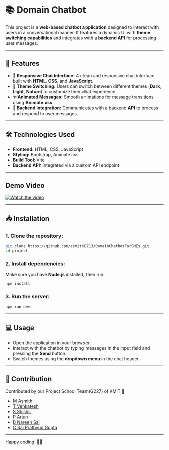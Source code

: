 # 📚 **Domain Chatbot**

This project is a **web-based chatbot application** designed to interact with users in a conversational manner. It features a dynamic UI with **theme switching capabilities** and integrates with a **backend API** for processing user messages.

---

## 🚀 **Features**

- **💬 Responsive Chat Interface:** A clean and responsive chat interface built with **HTML**, **CSS**, and **JavaScript**.
- **🎨 Theme Switching:** Users can switch between different themes (**Dark**, **Light**, **Nature**) to customize their chat experience.
- **✨ Animated Messages:** Smooth animations for message transitions using **Animate.css**.
- **🔗 Backend Integration:** Communicates with a backend **API** to process and respond to user messages.

---

## 🛠️ **Technologies Used**

- **Frontend:** HTML, CSS, JavaScript
- **Styling:** Bootstrap, Animate.css
- **Build Tool:** Vite
- **Backend API:** Integrated via a custom API endpoint

---

## Demo Video

[![Watch the video](http://img.youtube.com/vi/YOUR_YOUTUBE_VIDEO_ID/0.jpg)](https://drive.google.com/file/d/1RURB28vN4iV-p2y96dJJ_tq-VHsDmJ3B/preview)

---

## 📥 **Installation**

### **1. Clone the repository:**
```bash
git clone https://github.com/asmith0713/DomainChatbotForSMEs.git
cd project
```

### **2. Install dependencies:**
Make sure you have **Node.js** installed, then run:
```bash
npm install
```

### **3. Run the server:**
```bash
npm run dev
```

---

## 💻 **Usage**

- Open the application in your browser.
- Interact with the chatbot by typing messages in the input field and pressing the **Send** button.
- Switch themes using the **dropdown menu** in the chat header.

---

## 🤝 **Contribution**

Contributed by our Project School Team(G227) of KMIT 🎉

- [M Asmith](https://github.com/asmith0713)
- [T Venkatesh](https://github.com/venkateshtagulla)
- [S Shishir](https://github.com/Shishir2105)
- [P Arjun](https://github.com/Arjun7304)
- [B Nareen Sai](https://github.com/Nareen20)
- [C Sai Prathyun Gupta](https://github.com/Gupta-01)

---

Happy coding! 🚀😊
